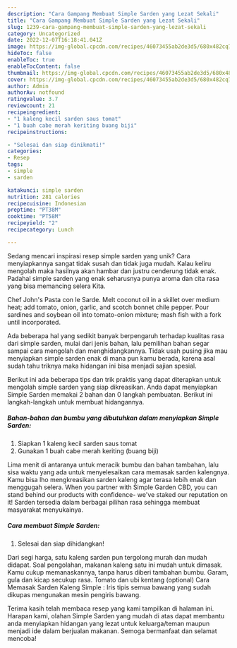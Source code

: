 ```yaml
---
description: "Cara Gampang Membuat Simple Sarden yang Lezat Sekali"
title: "Cara Gampang Membuat Simple Sarden yang Lezat Sekali"
slug: 1239-cara-gampang-membuat-simple-sarden-yang-lezat-sekali
category: Uncategorized
date: 2022-12-07T16:18:41.041Z
image: https://img-global.cpcdn.com/recipes/46073455ab2de3d5/680x482cq70/simple-sarden-foto-resep-utama.jpg
hideToc: false
enableToc: true
enableTocContent: false
thumbnail: https://img-global.cpcdn.com/recipes/46073455ab2de3d5/680x482cq70/simple-sarden-foto-resep-utama.jpg
cover: https://img-global.cpcdn.com/recipes/46073455ab2de3d5/680x482cq70/simple-sarden-foto-resep-utama.jpg
author: Admin
authorAv: notfound
ratingvalue: 3.7
reviewcount: 21
recipeingredient:
- "1 kaleng kecil sarden saus tomat"
- "1 buah cabe merah keriting buang biji"
recipeinstructions:

- "Selesai dan siap dinikmati!"
categories:
- Resep
tags:
- simple
- sarden

katakunci: simple sarden 
nutrition: 281 calories
recipecuisine: Indonesian
preptime: "PT38M"
cooktime: "PT58M"
recipeyield: "2"
recipecategory: Lunch

---
```





Sedang mencari inspirasi resep simple sarden yang unik? Cara menyiapkannya sangat tidak susah dan tidak juga mudah. Kalau keliru mengolah maka hasilnya akan hambar dan justru cenderung tidak enak. Padahal simple sarden yang enak seharusnya punya aroma dan cita rasa yang bisa memancing selera Kita.





Chef John&#39;s Pasta con le Sarde. Melt coconut oil in a skillet over medium heat; add tomato, onion, garlic, and scotch bonnet chile pepper. Pour sardines and soybean oil into tomato-onion mixture; mash fish with a fork until incorporated.

Ada beberapa hal yang sedikit banyak berpengaruh terhadap kualitas rasa dari simple sarden, mulai dari jenis bahan, lalu pemilihan bahan segar sampai cara mengolah dan menghidangkannya. Tidak usah pusing jika mau menyiapkan simple sarden enak di mana pun kamu berada, karena asal sudah tahu triknya maka hidangan ini bisa menjadi sajian spesial.






Berikut ini ada beberapa tips dan trik praktis yang dapat diterapkan untuk mengolah simple sarden yang siap dikreasikan. Anda dapat menyiapkan Simple Sarden memakai 2 bahan dan 0 langkah pembuatan. Berikut ini langkah-langkah untuk membuat hidangannya.

<!--inarticleads1-->

##### Bahan-bahan dan bumbu yang dibutuhkan dalam menyiapkan Simple Sarden:

1. Siapkan 1 kaleng kecil sarden saus tomat
1. Gunakan 1 buah cabe merah keriting (buang biji)


Lima menit di antaranya untuk meracik bumbu dan bahan tambahan, lalu sisa waktu yang ada untuk menyelesaikan cara memasak sarden kalengnya. Kamu bisa lho mengkreasikan sarden kaleng agar terasa lebih enak dan menggugah selera. When you partner with Simple Garden CBD, you can stand behind our products with confidence- we&#39;ve staked our reputation on it! Sarden tersedia dalam berbagai pilihan rasa sehingga membuat masyarakat menyukainya. 

<!--inarticleads2-->

##### Cara membuat Simple Sarden:


1. Selesai dan siap dihidangkan!

Dari segi harga, satu kaleng sarden pun tergolong murah dan mudah didapat. Soal pengolahan, makanan kaleng satu ini mudah untuk dimasak. Kamu cukup memanaskannya, tanpa harus diberi tambahan bumbu. Garam, gula dan kicap secukup rasa. Tomato dan ubi kentang (optional) Cara Memasak Sarden Kaleng Simple : Iris tipis semua bawang yang sudah dikupas mengunakan mesin pengiris bawang. 

Terima kasih telah membaca resep yang kami tampilkan di halaman ini. Harapan kami, olahan Simple Sarden yang mudah di atas dapat membantu anda menyiapkan hidangan yang lezat untuk keluarga/teman maupun menjadi ide dalam berjualan makanan. Semoga bermanfaat dan selamat mencoba!
